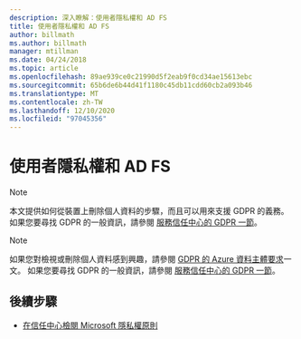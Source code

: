 ```yaml
---
description: 深入瞭解：使用者隱私權和 AD FS
title: 使用者隱私權和 AD FS
author: billmath
ms.author: billmath
manager: mtillman
ms.date: 04/24/2018
ms.topic: article
ms.openlocfilehash: 89ae939ce0c21990d5f2eab9f0cd34ae15613ebc
ms.sourcegitcommit: 65b6de6b44d41f1180c45db11cdd60cb2a093b46
ms.translationtype: MT
ms.contentlocale: zh-TW
ms.lasthandoff: 12/10/2020
ms.locfileid: "97045356"
---
```

# <a name="user-privacy-and-ad-fs"></a>使用者隱私權和 AD FS



>[!Note]
> 本文提供如何從裝置上刪除個人資料的步驟，而且可以用來支援 GDPR 的義務。 如果您要尋找 GDPR 的一般資訊，請參閱 [服務信任中心的 GDPR 一節](https://www.microsoft.com/TrustCenter/Privacy/gdpr/default.aspx)。

>[!Note]
>如果您對檢視或刪除個人資料感到興趣，請參閱 [GDPR 的 Azure 資料主體要求](/microsoft-365/compliance/gdpr-dsr-azure)一文。 如果您要尋找 GDPR 的一般資訊，請參閱 [服務信任中心的 GDPR 一節](https://www.microsoft.com/TrustCenter/Privacy/gdpr/default.aspx)。

## <a name="next-steps"></a>後續步驟
* [在信任中心檢閱 Microsoft 隱私權原則](https://www.microsoft.com/trustcenter)



